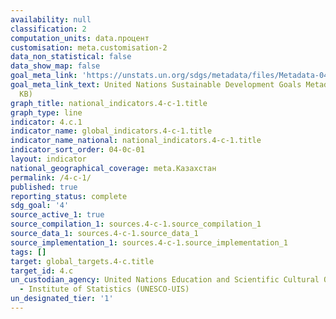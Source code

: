 ```yaml
---
availability: null
classification: 2
computation_units: data.процент
customisation: meta.customisation-2
data_non_statistical: false
data_show_map: false
goal_meta_link: 'https://unstats.un.org/sdgs/metadata/files/Metadata-04-0C-01.pdf '
goal_meta_link_text: United Nations Sustainable Development Goals Metadata (PDF 218
  KB)
graph_title: national_indicators.4-c-1.title
graph_type: line
indicator: 4.c.1
indicator_name: global_indicators.4-c-1.title
indicator_name_national: national_indicators.4-c-1.title
indicator_sort_order: 04-0c-01
layout: indicator
national_geographical_coverage: meta.Казахстан
permalink: /4-c-1/
published: true
reporting_status: complete
sdg_goal: '4'
source_active_1: true
source_compilation_1: sources.4-c-1.source_compilation_1
source_data_1: sources.4-c-1.source_data_1
source_implementation_1: sources.4-c-1.source_implementation_1
tags: []
target: global_targets.4-c.title
target_id: 4.c
un_custodian_agency: United Nations Education and Scientific Cultural Organisation
  - Institute of Statistics (UNESCO-UIS)
un_designated_tier: '1'
---
```

